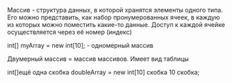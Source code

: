Массив - структура данных, в которой хранятся элементы одного типа. Его можно представить, как набор пронумерованных ячеек, в каждую из которых можно поместить какие-то данные. Доступ к каждой ячейке осуществляется через её номер (индекс)

int[] myArray = new int[10]; - одномерный массив

Двумерный массив = массив массивов. Имеет вид таблицы

int[]ещё одна скобка  doubleArray = new int[10] скобка 10 скобка;